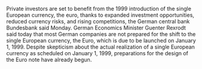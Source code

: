 Private investors are set to benefit from the 1999 introduction of the single European currency, the euro, thanks to expanded investment opportunities, reduced currency risks, and rising competitions, the German central bank Bundesbank said Monday.
German Economics Minister Guenter Rexrodt said today that most German companies are not prepared for the shift to the single European currency, the Euro, which is due to be launched on January 1, 1999.
Despite skepticism about the actual realization of a single European currency as scheduled on January 1, 1999, preparations for the design of the Euro note have already begun.

